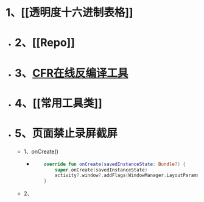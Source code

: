 # 1、[[透明度十六进制表格]]
- # 2、[[Repo]]
- # 3、[CFR在线反编译工具](http://www.javadecompilers.com/result)
- # 4、[[常用工具类]]
- # 5、页面禁止录屏截屏
	- 1、onCreate()
		- ```kotlin
		      override fun onCreate(savedInstanceState: Bundle?) {
		          super.onCreate(savedInstanceState)
		          activity?.window?.addFlags(WindowManager.LayoutParams.FLAG_SECURE);
		      }
		  ```
	- 2、